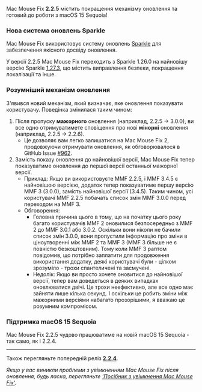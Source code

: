 Mac Mouse Fix **2.2.5** містить покращення механізму оновлення та готовий до роботи з macOS 15 Sequoia!

### Нова система оновлень Sparkle

Mac Mouse Fix використовує систему оновлень [Sparkle](https://sparkle-project.org/) для забезпечення якісного досвіду оновлення.

У версії 2.2.5 Mac Mouse Fix переходить з Sparkle 1.26.0 на найновішу версію Sparkle [1.27.3](https://github.com/sparkle-project/Sparkle/releases/tag/1.27.3), що містить виправлення безпеки, покращення локалізації та інше.

### Розумніший механізм оновлення

З'явився новий механізм, який визначає, яке оновлення показувати користувачу. Поведінка змінилася таким чином:

1. Після пропуску **мажорного** оновлення (наприклад, 2.2.5 -> 3.0.0), ви все одно отримуватимете сповіщення про нові **мінорні** оновлення (наприклад, 2.2.5 -> 2.2.6).
    - Це дозволяє вам легко залишатися на Mac Mouse Fix 2, продовжуючи отримувати оновлення, як обговорювалося в GitHub Issue [#962](https://github.com/noah-nuebling/mac-mouse-fix/issues/962).
2. Замість показу оновлення до найновішої версії, Mac Mouse Fix тепер показуватиме оновлення до першої версії останньої мажорної версії.
    - Приклад: Якщо ви використовуєте MMF 2.2.5, і MMF 3.4.5 є найновішою версією, додаток тепер показуватиме першу версію MMF 3 (3.0.0), замість найновішої версії (3.4.5). Таким чином, усі користувачі MMF 2.2.5 побачать список змін MMF 3.0.0 перед переходом на MMF 3.
    - Обговорення:
        - Головна причина цього в тому, що на початку цього року багато користувачів MMF 2 оновилися безпосередньо з MMF 2 до MMF 3.0.1 або 3.0.2. Оскільки вони ніколи не бачили список змін 3.0.0, вони пропустили інформацію про зміни в ціноутворенні між MMF 2 та MMF 3 (MMF 3 більше не є повністю безкоштовним). Тому коли MMF 3 раптом повідомив, що потрібно заплатити для продовження використання додатку, деякі користувачі були - цілком зрозуміло - трохи спантеличені та засмучені.
        - Недолік: Якщо ви просто хочете оновитися до найновішої версії, тепер вам доведеться в деяких випадках оновлюватися двічі. Це трохи неефективно, але все одно має зайняти лише кілька секунд. І оскільки це робить зміни між мажорними версіями набагато прозорішими, я вважаю це розумним компромісом.

### Підтримка macOS 15 Sequoia

Mac Mouse Fix 2.2.5 чудово працюватиме на новій macOS 15 Sequoia - так само, як і 2.2.4.

---

Також перегляньте попередній реліз [**2.2.4**](https://github.com/noah-nuebling/mac-mouse-fix/releases/tag/2.2.4).

*Якщо у вас виникли проблеми з увімкненням Mac Mouse Fix після оновлення, будь ласка, перегляньте ['Посібник з увімкнення Mac Mouse Fix'](https://github.com/noah-nuebling/mac-mouse-fix/discussions/861).*